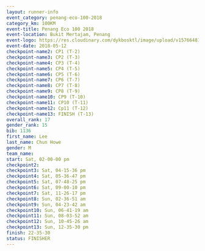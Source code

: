 ```yaml
--- 
layout: runner-info 
event_category: penang-eco-100-2018 
category_km: 100KM 
event-title: Penang Eco 100 2018 
event-location: Bukit Mertajam, Penang 
event-logo: https://res.cloudinary.com/dykbosktl/image/upload/v1576648106/Logo/Logo_lovxhg.jpg 
event-date: 2018-05-12 
checkpoint-name2: CP1 (T-2) 
checkpoint-name3: CP2 (T-3) 
checkpoint-name4: CP3 (T-4) 
checkpoint-name5: CP4 (T-5) 
checkpoint-name6: CP5 (T-6) 
checkpoint-name7: CP6 (T-7) 
checkpoint-name8: CP7 (T-8) 
checkpoint-name9: CP8 (T-9) 
checkpoint-name10: CP9 (T-10) 
checkpoint-name11: CP10 (T-11) 
checkpoint-name12: Cp11 (T-12) 
checkpoint-name13: FINISH (T-13) 
overall_rank: 17
gender_rank: 15
bib: 1136
first_name: Lee
last_name: Chun Howe
gender: M
team_name: 
start: Sat, 02-00-00 pm
checkpoint2: 
checkpoint3: Sat, 04-15-36 pm
checkpoint4: Sat, 05-36-47 pm
checkpoint5: Sat, 07-48-25 pm
checkpoint6: Sat, 09-00-10 pm
checkpoint7: Sat, 11-26-17 pm
checkpoint8: Sun, 02-36-51 am
checkpoint9: Sun, 04-23-42 am
checkpoint10: Sun, 06-41-19 am
checkpoint11: Sun, 08-03-52 am
checkpoint12: Sun, 10-45-26 am
checkpoint13: Sun, 12-35-30 pm
finish: 22-35-30
status: FINISHER
--- 
```

